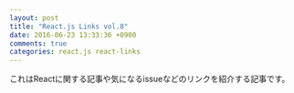 ```yaml
---
layout: post
title: "React.js Links vol.8"
date: 2016-06-23 13:33:36 +0900
comments: true
categories: react.js react-links
---
```


これはReactに関する記事や気になるissueなどのリンクを紹介する記事です。

<!-- more -->


